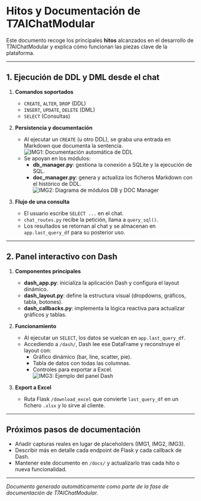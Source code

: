 # Hitos y Documentación de T7AIChatModular

Este documento recoge los principales **hitos** alcanzados en el desarrollo de T7AIChatModular y explica cómo funcionan las piezas clave de la plataforma.

---

## 1. Ejecución de DDL y DML desde el chat

1. **Comandos soportados**  
   - `CREATE`, `ALTER`, `DROP` (DDL)  
   - `INSERT`, `UPDATE`, `DELETE` (DML)  
   - `SELECT` (Consultas)

2. **Persistencia y documentación**  
   - Al ejecutar un `CREATE` (u otro DDL), se graba una entrada en Markdown que documenta la sentencia.  
     ![IMG1: Documentación automática de DDL](path/to/img1_placeholder)
   - Se apoyan en los módulos:
     - **db_manager.py**: gestiona la conexión a SQLite y la ejecución de SQL.  
     - **doc_manager.py**: genera y actualiza los ficheros Markdown con el histórico de DDL.  
     ![IMG2: Diagrama de módulos DB y DOC Manager](path/to/img2_placeholder)

3. **Flujo de una consulta**  
   - El usuario escribe `SELECT ...` en el chat.  
   - `chat_routes.py` recibe la petición, llama a `query_sql()`.  
   - Los resultados se retornan al chat y se almacenan en `app.last_query_df` para su posterior uso.

---

## 2. Panel interactivo con Dash

1. **Componentes principales**  
   - **dash_app.py**: inicializa la aplicación Dash y configura el layout dinámico.  
   - **dash_layout.py**: define la estructura visual (dropdowns, gráficos, tabla, botones).  
   - **dash_callbacks.py**: implementa la lógica reactiva para actualizar gráficos y tablas.  

2. **Funcionamiento**  
   - Al ejecutar un `SELECT`, los datos se vuelcan en `app.last_query_df`.  
   - Accediendo a `/dash/`, Dash lee ese DataFrame y reconstruye el layout con:
     - Gráfico dinámico (bar, line, scatter, pie).  
     - Tabla de datos con todas las columnas.  
     - Controles para exportar a Excel.  
   ![IMG3: Ejemplo del panel Dash](path/to/img3_placeholder)

3. **Export a Excel**  
   - Ruta Flask `/download_excel` que convierte `last_query_df` en un fichero `.xlsx` y lo sirve al cliente.

---

## Próximos pasos de documentación

- Añadir capturas reales en lugar de placeholders (IMG1, IMG2, IMG3).  
- Describir más en detalle cada endpoint de Flask y cada callback de Dash.  
- Mantener este documento en `/docs/` y actualizarlo tras cada hito o nueva funcionalidad.

---

*Documento generado automáticamente como parte de la fase de documentación de T7AIChatModular.*